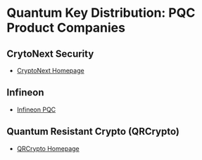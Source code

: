 # Quantum Key Distribution: PQC Product Companies

## CrytoNext Security

* [CryptoNext Homepage](https://cryptonext-security.com/about.html)

## Infineon

* [Infineon PQC](https://www.infineon.com/cms/en/product/promopages/post-quantum-cryptography/)

## Quantum Resistant Crypto (QRCrypto)

* [QRCrypto Homepage](https://www.qrcrypto.ch/)
